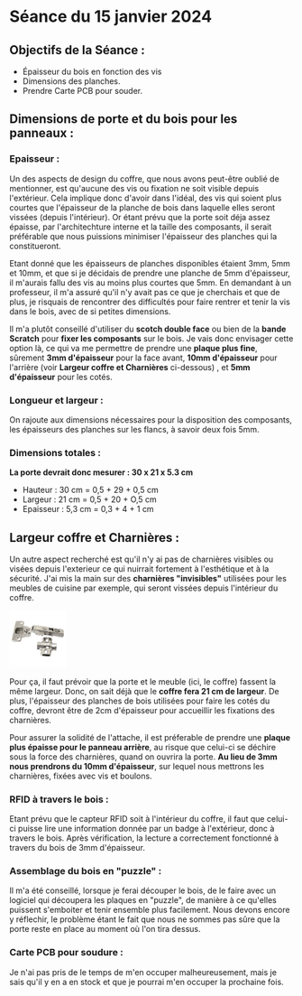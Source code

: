 # Séance du 15 janvier 2024

## Objectifs de la Séance :
- Épaisseur du bois en fonction des vis
- Dimensions des planches. 
- Prendre Carte PCB pour souder.

## Dimensions de porte et du bois pour les panneaux  :
### Epaisseur :
Un des aspects de design du coffre, que nous avons peut-être oublié de mentionner, est qu'aucune des vis ou fixation ne soit visible depuis l'extérieur. Cela implique donc d'avoir dans l'idéal, des vis qui soient plus courtes que l'épaisseur de la planche de bois dans laquelle elles seront vissées (depuis l'intérieur). Or étant prévu que la porte soit déja assez épaisse, par l'architechture interne et la taille des composants, il serait préférable que nous puissions minimiser l'épaisseur des planches qui la constitueront. 

Etant donné que les épaisseurs de planches disponibles étaient 3mm, 5mm et 10mm, et que si je décidais de prendre une planche de 5mm d'épaisseur, il m'aurais fallu des vis au moins plus courtes que 5mm. En demandant à un professeur, il m'a assuré qu'il n'y avait pas ce que je cherchais et que de plus, je risquais de rencontrer des difficultés pour faire rentrer et tenir la vis dans le bois, avec de si petites dimensions. 

Il m'a plutôt conseillé d'utiliser du **scotch double face** ou bien de la **bande Scratch** pour **fixer les composants** sur le bois. Je vais donc envisager cette option là, ce qui va me permettre de prendre une **plaque plus fine**, sûrement **3mm d'épaisseur** pour la face avant, **10mm d'épaisseur** pour l'arrière (voir **Largeur coffre et Charnières** ci-dessous) , et **5mm d'épaisseur** pour les cotés. 

### Longueur et largeur :
On rajoute aux dimensions nécessaires pour la disposition des composants, les épaisseurs des planches sur les flancs, à savoir deux fois 5mm.

### Dimensions totales :
**La porte devrait donc mesurer : 30 x 21 x 5.3 cm**
- Hauteur : 30 cm = 0,5 + 29 + 0,5 cm
- Largeur : 21 cm = 0,5 + 20 + O,5 cm
- Epaisseur : 5,3 cm = 0,3 + 4 + 1 cm

## Largeur coffre et Charnières :
Un autre aspect recherché est qu'il n'y ai pas de charnières visibles ou visées depuis l'exterieur ce qui nuirrait fortement à l'esthétique et à la sécurité. J'ai mis la main sur des **charnières "invisibles"** utilisées pour les meubles de cuisine par exemple, qui seront vissées depuis l'intérieur du coffre.
 
 <img src="../../Images/charniere.jpg" alt="charniere" width=20% />

Pour ça, il faut prévoir que la porte et le meuble (ici, le coffre) fassent la même largeur. Donc, on sait déjà que le **coffre fera 21 cm de largeur**. De plus, l'épaisseur des planches de bois utilisées pour faire les cotés du coffre, devront être de 2cm d'épaisseur pour accueillir les fixations des charnières. 

Pour assurer la solidité de l'attache, il est préferable de prendre une **plaque plus épaisse pour le panneau arrière**, au risque que celui-ci se déchire sous la force des charnières, quand on ouvrira la porte. **Au lieu de 3mm nous prendrons du 10mm d'épaisseur**, sur lequel nous mettrons les charnières, fixées avec vis et boulons. 

### RFID à travers le bois :
Etant prévu que le capteur RFID soit à l'intérieur du coffre, il faut que celui-ci puisse lire une information donnée par un badge à l'extérieur, donc à travers le bois. Après vérification, la lecture a correctement fonctionné à travers du bois de 3mm d'épaisseur.

### Assemblage du bois en "puzzle" :
Il m'a été conseillé, lorsque je ferai découper le bois, de le faire avec un logiciel qui découpera les plaques en "puzzle", de manière à ce qu'elles puissent s'emboiter et tenir ensemble plus facilement. Nous devons encore y réflechir, le problème étant le fait que nous ne sommes pas sûre que la porte reste en place au moment où l'on tira dessus.

### Carte PCB pour soudure :
Je n'ai pas pris de le temps de m'en occuper malheureusement, mais je sais qu'il y en a en stock et que je pourrai m'en occuper la prochaine fois.
